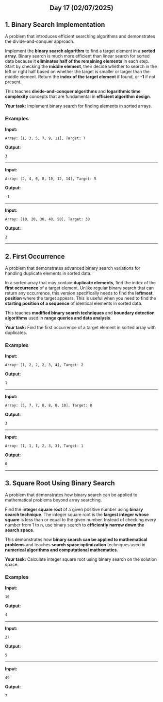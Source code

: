 <h2 align="center">Day 17 (02/07/2025)</h2>

## 1. Binary Search Implementation
A problem that introduces efficient searching algorithms and demonstrates the divide-and-conquer approach.

Implement the **binary search algorithm** to find a target element in a **sorted array**. Binary search is much more efficient than linear search for sorted data because it **eliminates half of the remaining elements** in each step. Start by checking the **middle element**, then decide whether to search in the left or right half based on whether the target is smaller or larger than the middle element. Return the **index of the target element** if found, or **-1** if not present.

This teaches **divide-and-conquer algorithms** and **logarithmic time complexity** concepts that are fundamental in **efficient algorithm design**.

**Your task:** Implement binary search for finding elements in sorted arrays.

### Examples

**Input:**
```
Array: [1, 3, 5, 7, 9, 11], Target: 7
```
**Output:**
```
3
```

---

**Input:**
```
Array: [2, 4, 6, 8, 10, 12, 14], Target: 5
```
**Output:**
```
-1
```

---

**Input:**
```
Array: [10, 20, 30, 40, 50], Target: 30
```
**Output:**
```
2
```

---

## 2. First Occurrence
A problem that demonstrates advanced binary search variations for handling duplicate elements in sorted data.

In a sorted array that may contain **duplicate elements**, find the index of the **first occurrence** of a target element. Unlike regular binary search that can return any occurrence, this version specifically needs to find the **leftmost position** where the target appears. This is useful when you need to find the **starting position of a sequence** of identical elements in sorted data.

This teaches **modified binary search techniques** and **boundary detection algorithms** used in **range queries and data analysis**.

**Your task:** Find the first occurrence of a target element in sorted array with duplicates.

### Examples

**Input:**
```
Array: [1, 2, 2, 2, 3, 4], Target: 2
```
**Output:**
```
1
```

---

**Input:**
```
Array: [5, 7, 7, 8, 8, 8, 10], Target: 8
```
**Output:**
```
3
```

---

**Input:**
```
Array: [1, 1, 1, 2, 3, 3], Target: 1
```
**Output:**
```
0
```

---

## 3. Square Root Using Binary Search
A problem that demonstrates how binary search can be applied to mathematical problems beyond array searching.

Find the **integer square root** of a given positive number using **binary search technique**. The integer square root is the **largest integer whose square** is less than or equal to the given number. Instead of checking every number from 1 to n, use binary search to **efficiently narrow down the search space**.

This demonstrates how **binary search can be applied to mathematical problems** and teaches **search space optimization** techniques used in **numerical algorithms and computational mathematics**.

**Your task:** Calculate integer square root using binary search on the solution space.

### Examples

**Input:**
```
16
```
**Output:**
```
4
```

---

**Input:**
```
27
```
**Output:**
```
5
```

---

**Input:**
```
49
```
**Output:**
```
7
```
